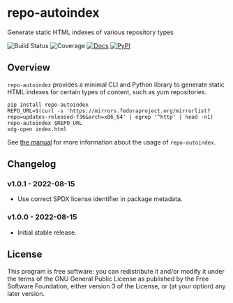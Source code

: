 # repo-autoindex

Generate static HTML indexes of various repository types

![Build Status](https://github.com/release-engineering/repo-autoindex/actions/workflows/ci.yml/badge.svg?branch=main)
![Coverage](https://img.shields.io/badge/coverage-100%25-brightgreen)
[![Docs](https://img.shields.io/website?label=docs&url=https%3A%2F%2Frelease-engineering.github.io%2Frepo-autoindex%2F)](https://release-engineering.github.io/repo-autoindex/)
[![PyPI](https://img.shields.io/pypi/v/repo-autoindex)](https://pypi.org/project/repo-autoindex/)

## Overview

`repo-autoindex` provides a minimal CLI and Python library to generate static HTML indexes
for certain types of content, such as yum repositories.

```
pip install repo-autoindex
REPO_URL=$(curl -s 'https://mirrors.fedoraproject.org/mirrorlist?repo=updates-released-f36&arch=x86_64' | egrep '^http' | head -n1)
repo-autoindex $REPO_URL
xdg-open index.html
```

See [the manual](https://release-engineering.github.io/repo-autoindex/) for more
information about the usage of `repo-autoindex`.

## Changelog

### v1.0.1 - 2022-08-15

- Use correct SPDX license identifier in package metadata.

### v1.0.0 - 2022-08-15

- Initial stable release.

## License

This program is free software: you can redistribute it and/or modify it under the terms of the GNU General Public License as published by the Free Software Foundation, either version 3 of the License, or (at your option) any later version.
